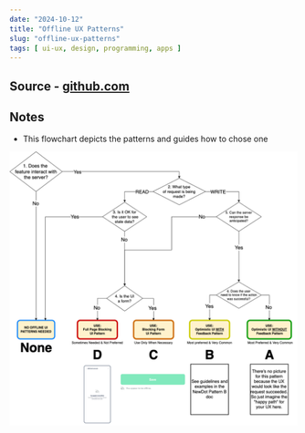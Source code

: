 ```yaml
---
date: "2024-10-12"
title: "Offline UX Patterns"
slug: "offline-ux-patterns"
tags: [ ui-ux, design, programming, apps ]
---
```




## Source - [github.com][1]

## Notes

* This flowchart depicts the patterns and guides how to chose one

![Choosing an Offline UX Pattern Flowchart][2]



   [1]: https://github.com/Expensify/App/blob/main/contributingGuides/OFFLINE_UX.md
   [2]: https://github.com/Expensify/App/raw/main/contributingGuides/OfflineUX_Patterns_Flowchart.png
